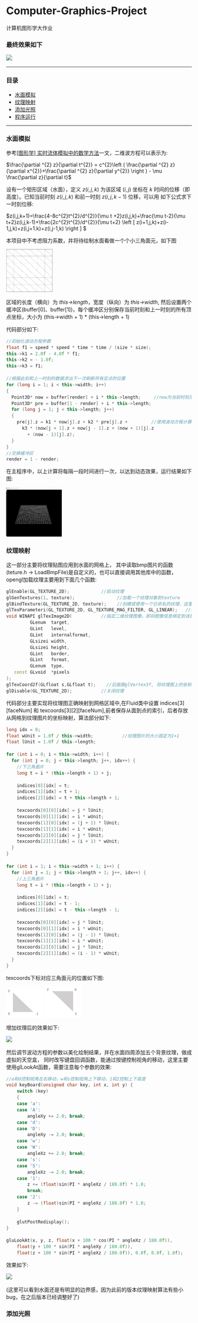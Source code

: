 # Computer-Graphics-Project
计算机图形学大作业
### 最终效果如下
<img src="https://github.com/cuiqingh/Computer-Graphics-Project/blob/main/img/%E6%9C%80%E5%90%8E%E6%95%88%E6%9E%9C.gif" width="30%">

---------

### 目录
* <a href="#water">水面模拟</a>
* <a href="#texture">纹理映射</a>
* <a href="#light">添加光照</a>
* <a href="#run">程序运行</a>

----------

### <a name="water">水面模拟</a>
参考[[图形学] 实时流体模拟中的数学方法](https://blog.csdn.net/zju_fish1996/article/details/52293782)一文，二维波方程可以表示为:

$\frac{\partial ^{2} z}{\partial t^{2}} = c^{2}\left ( \frac{\partial ^{2} z}{\partial x^{2}}+\frac{\partial ^{2} z}{\partial y^{2}} \right ) - \mu \frac{\partial z}{\partial t}$

设有一个矩形区域（水面），定义 $z(i,j,k)$ 为该区域 $(i,j)$ 坐标在 $k$ 时间的位移（即高度）。已知当前时刻 $z(i,j,k)$ 和前一时刻 $z(i,j,k-1)$ 位移，可以用
如下公式求下一时刻位移:

$z(i,j,k+1)=\frac{4-8c^{2}t^{2}/d^{2}}{\mu t +2}z(i,j,k)+\frac{\mu t-2}{\mu t+2}z(i,j,k-1)+\frac{2c^{2}t^{2}/d^{2}}{\mu t+2} \left [ z(i+1,j,k)+z(i-1,j,k)+z(i,j+1.k)+z(i,j-1,k) \right ] $

本项目中不考虑阻力系数，并将待绘制水面看做一个个小三角面元，如下图

<img src="https://github.com/cuiqingh/Computer-Graphics-Project/blob/main/img/%E7%BD%91%E6%A0%BC.png" width="25%">

区域的长度（横向）为 _this->length_，宽度（纵向）为 _this->width_,
然后设置两个缓冲区(buffer[0]、buffer[1])，每个缓冲区分别保存当前时刻和上一时刻的所有顶点坐标，大小为 (this->width + 1) \* (this->length + 1)

代码部分如下:
```C++
//初始化波动方程参数
float f1 = speed * speed * time * time / (size * size);
this->k1 = 2.0f - 4.0f * f1; 
this->k2 = - 1.0f;
this->k3 = f1;

//根据此刻和上一时刻的数据求出下一次刷新所有定点的位置
for (long i = 1; i < this->width; i++)
{
  Point3D* now = buffer[render] + i * this->length;     //now为当前时刻顶点信息，pre为上一时刻
  Point3D* pre = buffer[1 - render] + i * this->length;
  for (long j = 1; j < this->length; j++)
  {
    pre[j].z = k1 * now[j].z + k2 * pre[j].z +         //使用波动方程计算下一时刻坐标信息
      k3 * (now[j + 1].z + now[j - 1].z + (now + 1)[j].z
        + (now - 1)[j].z);
  }
}
//交换缓冲区
render = 1 - render;
```

在主程序中，以上计算将每隔一段时间进行一次，以达到动态效果，运行结果如下图:

<img src="https://github.com/cuiqingh/Computer-Graphics-Project/blob/main/img/%E7%BD%91%E6%A0%BC%E7%BA%BF%E5%9B%BE.gif" width="30%">

### <a name="texture">纹理映射</a>
这一部分主要将纹理贴图应用到水面的网格上，
其中读取bmp图片的函数(teture.h -> LoadBmpFile)是自定义的，也可以直接调用其他库中的函数，
opengl加载纹理主要用到下面几个函数:

```C++
glEnable(GL_TEXTURE_2D);            //启动纹理
glGenTextures(1, texture);                //加载一个纹理对象到texture
glBindTexture(GL_TEXTURE_2D, texture);    //创建或使用一个已命名的纹理，这里是绑定一个2D纹理到texture
glTexParameteri(GL_TEXTURE_2D, GL_TEXTURE_MAG_FILTER, GL_LINEAR);   //设置纹理的一些特性，比如这里设置纹理过滤方式为线性插值
void WINAPI glTexImage2D(           //指定二维纹理图像，即将图像信息绑定到该纹理上，此处纹理对应的是上面最近的绑定纹理
         GLenum  target,
         GLint   level,
         GLint   internalformat,
         GLsizei width,
         GLsizei height,
         GLint   border,
         GLint   format,
         GLenum  type,
   const GLvoid  *pixels
);
glTexCoord2f(GLfloat s,GLfloat t);    //后面跟glVertex3f, 将纹理图上的坐标到网格上的坐标做一个映射
glDisable(GL_TEXTURE_2D);           //关闭纹理
```

代码部分主要实现将纹理图正确映射到网格区域中,在Fluid类中设置 indices[3][faceNum] 和 texcoords[3][2][faceNum],前者保存从面到点的索引，后者存放
从网格到纹理图片的坐标映射，算法部分如下:
```C++
long idx = 0;
float wUnit = 1.0f / this->width;           //纹理图片的大小固定为1×1
float lUnit = 1.0f / this->length;

for (int i = 0; i < this->width; i++) {
  for (int j = 0; j < this->length; j++, idx++) {
    //下三角面片
    long t = i * (this->length + 1) + j;

    indices[0][idx] = t;
    indices[1][idx] = t + 1;
    indices[2][idx] = t + this->length + 1;

    texcoords[0][0][idx] = j * lUnit;
    texcoords[0][1][idx] = i * wUnit;
    texcoords[1][0][idx] = (j + 1) * lUnit;
    texcoords[1][1][idx] = i * wUnit;
    texcoords[2][0][idx] = j * lUnit;
    texcoords[2][1][idx] = (i + 1) * wUnit;
  }
}

for (int i = 1; i < this->width + 1; i++) {
  for (int j = 1; j < this->length + 1; j++, idx++) {
    //上三角面片
    long t = i * (this->length + 1) + j;

    indices[0][idx] = t;
    indices[1][idx] = t - 1;
    indices[2][idx] = t - this->length - 1;

    texcoords[0][0][idx] = j * lUnit;
    texcoords[0][1][idx] = i * wUnit;
    texcoords[1][0][idx] = (j - 1) * lUnit;
    texcoords[1][1][idx] = i * wUnit;
    texcoords[2][0][idx] = j * lUnit;
    texcoords[2][1][idx] = (i - 1) * wUnit;
  }
}
```
texcoords下标对应三角面元的位置如下图:

<img src="https://github.com/cuiqingh/Computer-Graphics-Project/blob/main/img/%E4%B8%8B%E4%B8%89%E8%A7%92.png" width="20%">
<img src="https://github.com/cuiqingh/Computer-Graphics-Project/blob/main/img/%E4%B8%8A%E4%B8%89%E8%A7%92.png" width="20%">

增加纹理后的效果如下:

<img src="https://github.com/cuiqingh/Computer-Graphics-Project/blob/main/img/%E6%B7%BB%E5%8A%A0%E7%BA%B9%E7%90%86.gif" width="30%">

然后调节波动方程的参数以美化绘制结果，并在水面四周添加五个背景纹理，做成虚拟的天空盒，
同时改写键盘回调函数，能通过按键控制视角的移动，这里主要使用glLookAt函数，需要注意每个参数的效果:
```C++
//a和d控制视角左右移动，w和s控制视角上下移动，1和2控制上下高度
void keyBoard(unsigned char key, int x, int y) {
	switch (key)
	{
	case 'a':
	case 'A':
		angleXy += 2.0; break;
	case 'd':
	case 'D':
		angleXy -= 2.0; break;
	case 'w':
	case 'W':
		angleXz += 2.0; break;
	case 's':
	case 'S':
		angleXz -= 2.0; break;
	case '1':
		z += (float)sin(PI * angleXz / 180.0f) * 1.0;
		break;
	case '2':
		z -= (float)sin(PI * angleXz / 180.0f) * 1.0;
	}
	
	glutPostRedisplay();
}

gluLookAt(x, y, z, float(x + 100 * cos(PI * angleXz / 180.0f)),
    float(y + 100 * sin(PI * angleXy / 180.0f)),
    float(z + 100 * sin(PI * angleXz / 180.0f)), 0.0f, 0.0f, 1.0f);
```

效果如下:

<img src="https://github.com/cuiqingh/Computer-Graphics-Project/blob/main/img/%E5%A4%A9%E7%A9%BA%E7%9B%92.gif" width="30%">

(这里可以看到水面还是有明显的边界感，因为此前的版本纹理映射算法有些小bug，在之后版本已经调整好了)

### <a name="light">添加光照</a>
